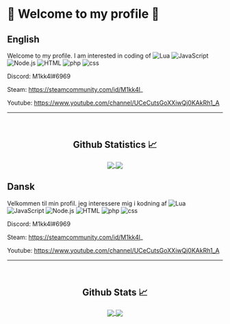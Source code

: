 # 👋 Welcome to my profile 👋
## English

Welcome to my profile.
I am interested in coding of 
![Lua](https://img.shields.io/badge/%20-%20Lua-blue)
![JavaScript](https://img.shields.io/badge/-Javascript-yellow)
![Node.js](https://img.shields.io/badge/-Node.js-green)
![HTML](https://img.shields.io/badge/-HTML-red)
![php](https://img.shields.io/badge/-php-lightblue)
![css](https://img.shields.io/badge/-css-yellowgreen)

Discord: M1kk4l#6969

Steam: https://steamcommunity.com/id/M1kk4l_

Youtube: https://www.youtube.com/channel/UCeCutsGoXXiwQj0KAkRh1_A

---
<br/>

  <h2 align="center"> Github Statistics 📈 </h2>
  
  <div align="center"> 
     <a href="">
      <img align="center" src="https://github-readme-stats-sigma-five.vercel.app/api?username=M1kk4l&show_icons=true&include_all_commits=true&count_private=true&theme=react&line_height=40" />
    </a>
    <a href="">
      <img align="center" src="https://github-readme-stats.vercel.app/api/top-langs/?username=M1kk4l&theme=react&line_height=40&hide=css"/>
    </a>
</div

<br/>

## Dansk

Velkommen til min profil.
jeg interessere mig i kodning af 
![Lua](https://img.shields.io/badge/%20-%20Lua-blue)
![JavaScript](https://img.shields.io/badge/-Javascript-yellow)
![Node.js](https://img.shields.io/badge/-Node.js-green)
![HTML](https://img.shields.io/badge/-HTML-red)
![php](https://img.shields.io/badge/-php-lightblue)
![css](https://img.shields.io/badge/-css-yellowgreen)

Discord: M1kk4l#6969

Steam: https://steamcommunity.com/id/M1kk4l_

Youtube: https://www.youtube.com/channel/UCeCutsGoXXiwQj0KAkRh1_A

---
<br/>

  <h2 align="center"> Github Stats 📈 </h2>
  
  <div align="center"> 
     <a href="">
      <img align="center" src="https://github-readme-stats-sigma-five.vercel.app/api?username=M1kk4l&show_icons=true&include_all_commits=true&count_private=true&theme=react&line_height=40" />
    </a>
    <a href="">
      <img align="center" src="https://github-readme-stats.vercel.app/api/top-langs/?username=M1kk4l&theme=react&line_height=40&hide=css"/>
    </a>
</div

<br/>

